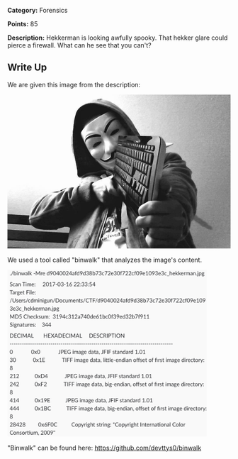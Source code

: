 **Category:** Forensics

**Points:** 85

**Description:** Hekkerman is looking awfully spooky. That hekker glare could pierce a firewall. What can he see that you can't?

## Write Up

We are given this image from the description:

<img src="d9040024afd9d38b73c72e30f722cf09e1093e3c_hekkerman.jpg" width="521" />

We used a tool called "binwalk" that analyzes the image's content.

<img src="bin walk results.png" width="450" />

"Binwalk" can be found here: https://github.com/devttys0/binwalk
